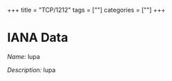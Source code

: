 +++
title = "TCP/1212"
tags = [""]
categories = [""]
+++

# IANA Data

_Name:_ lupa

_Description:_ lupa

